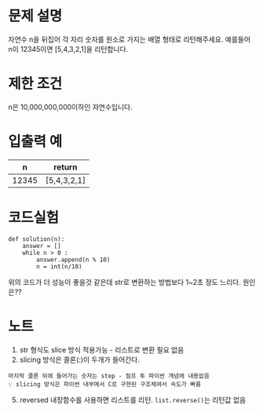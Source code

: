 # 문제 설명
자연수 n을 뒤집어 각 자리 숫자를 원소로 가지는 배열 형태로 리턴해주세요. 예를들어 n이 12345이면 [5,4,3,2,1]을 리턴합니다.

# 제한 조건
n은 10,000,000,000이하인 자연수입니다.

# 입출력 예
|n|return|
|-----|-----------|
|12345|[5,4,3,2,1]|

# 코드실험
```
def solution(n):
    answer = []
    while n > 0 :
        answer.append(n % 10)
        n = int(n/10)
```
위의 코드가 더 성능이 좋을것 같은데 str로 변환하는 방법보다 1~2초 정도 느리다. 원인은??

# 노트
1. str 형식도 slice 방식 적용가능 - 리스트로 변환 필요 없음
2. slicing 방식은 콜론(:)이 두개가 들어간다.
```
마지막 클론 뒤에 들어가는 숫자는 step - 점프 투 파이썬 개념에 내용없음
💡 slicing 방식은 파이썬 내부에서 C로 구현된 구조체여서 속도가 빠름
```
5. reversed 내장함수를 사용하면 리스트를 리턴. ```list.reverse()```는 리턴값 없음
